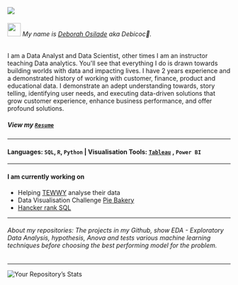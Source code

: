 ![](https://github.com/DeborahOsilade/DeborahOsilade/blob/main/Images/Deborah%20Osilade.png)

###### <p align="left"><img src="https://raw.githubusercontent.com/MartinHeinz/MartinHeinz/master/wave.gif" width="30px"> My name is [Deborah Osilade](https://msha.ke/deborahosilade.me) aka Debicoc:eyes:. 

I am a Data Analyst and Data Scientist, other times I am an instructor teaching Data analytics. You'll see that everything I do is drawn towards building worlds with data and impacting lives. I have 2 years experience and a demonstrated history of working with customer, finance, product and educational data. I demonstrate an adept understanding towards, story telling, identifying user needs, and executing data-driven solutions that grow customer experience, enhance business performance, and offer profound solutions.

##### View my [`Resume`](https://docs.google.com/document/d/1LD5e0EZ4cq8OkXDJAvui2lNPZqr6zlhSv5lQPWjHtdo/edit?usp=sharing) 
---
#### Languages: `SQL`, `R`, `Python` | Visualisation Tools: [`Tableau`](https://public.tableau.com/app/profile/deborahosilade#!/?newProfile=&activeTab=0) , `Power BI`
---

#### I am currently working on
  
- Helping [TEWWY](https://www.vizforsocialgood.com/join-a-project/tewwy?ss_source=sscampaigns&ss_campaign_id=6215db593b3fd80d603da010&ss_email_id=62270d2ed466332332fad4a6&ss_campaign_name=Join+us+in+Supporting+Tap+Elderly+Women%27s+Wisdom+for+Youth&ss_campaign_sent_date=2022-03-08T08%3A01%3A09Z) analyse their data
- Data Visualisation Challenge [Pie Bakery](https://onyxdata.co.uk/march-2022/)
- [Hancker rank SQL](https://www.hackerrank.com/seyiosilade)
---
###### About my repositories: The projects in my Github, show EDA - Exploratory Data Analysis, hypothesis, Anova and tests various machine learning techniques before choosing the best performing model for the problem. 
---
![Your Repository’s Stats](https://github-readme-stats.vercel.app/api?username=DeborahOsilade&show_icons=true) 
